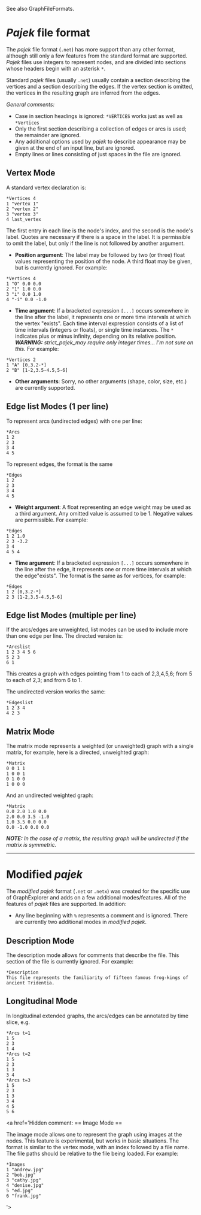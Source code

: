 See also GraphFileFormats.

# _Pajek_ file format #
The _pajek_ file format (`.net`) has more support than any other format, although still only a few features from the standard format are supported. _Pajek_ files use integers to represent nodes, and are divided into sections whose headers begin with an asterisk `*`.

Standard _pajek_ files (usually `.net`) usually contain a section describing the vertices and a section describing the edges. If the vertex section is omitted, the vertices in the resulting graph are inferred from the edges.

_General comments:_
  * Case in section headings is ignored: `*VERTICES` works just as well as `*Vertices`
  * Only the first section describing a collection of edges or arcs is used; the remainder are ignored.
  * Any additional options used by _pajek_ to describe appearance may be given at the end of an input line, but are ignored.
  * Empty lines or lines consisting of just spaces in the file are ignored.


## Vertex Mode ##
A standard vertex declaration is:
```
*Vertices 4
1 "vertex 1"
2 "vertex 2"
3 "vertex 3"
4 last_vertex
```
The first entry in each line is the node's index, and the second is the node's label. Quotes are necessary if there is a space in the label. It is permissible to omit the label, but only if the line is not followed by another argument.

  * **Position argument**: The label may be followed by two (or three) float values representing the position of the node. A third float may be given, but is currently ignored. For example:
```
*Vertices 4
1 "O" 0.0 0.0
2 "1" 1.0 0.0
3 "i" 0.0 1.0
4 "-i" 0.0 -1.0
```

  * **Time argument**: If a bracketed expression `[...]` occurs somewhere in the line after the label, it represents one or more time intervals at which the vertex "exists". Each time interval expression consists of a list of time intervals (integers or floats), or single time instances. The `*` indicates plus or minus infinity, depending on its relative position. _**WARNING:** strict_pajek_may require only integer times... I'm not sure on this._ For example:
```
*Vertices 2
1 "A" [0,3.2-*]
2 "B" [1-2,3.5-4.5,5-6]
```

  * **Other arguments**: Sorry, no other arguments (shape, color, size, etc.) are currently supported.

## Edge list Modes (1 per line) ##
To represent arcs (undirected edges) with one per line:
```
*Arcs
1 2
2 3
3 4
4 5
```
To represent edges, the format is the same
```
*Edges
1 2
2 3
3 4
4 5
```

  * **Weight argument**: A float representing an edge weight may be used as a third argument. Any omitted value is assumed to be 1. Negative values are permissible. For example:
```
*Edges
1 2 1.0
2 3 -3.2
3 4 
4 5 4
```

  * **Time argument**: If a bracketed expression `[...]` occurs somewhere in the line after the edge, it represents one or more time intervals at which the edge"exists". The format is the same as for vertices, for example:
```
*Edges
1 2 [0,3.2-*]
2 3 [1-2,3.5-4.5,5-6]
```

## Edge list Modes (multiple per line) ##
If the arcs/edges are unweighted, list modes can be used to include more than one edge per line. The directed version is:
```
*Arcslist
1 2 3 4 5 6
5 2 3
6 1
```
This creates a graph with edges pointing from 1 to each of 2,3,4,5,6; from 5 to each of 2,3; and from 6 to 1.

The undirected version works the same:
```
*Edgeslist
1 2 3 4
4 2 3
```

## Matrix Mode ##
The matrix mode represents a weighted (or unweighted) graph with a single matrix, for example, here is a directed, unweighted graph:
```
*Matrix
0 0 1 1
1 0 0 1
0 1 0 0
1 0 0 0
```
And an undirected weighted graph:
```
*Matrix
0.0 2.0 1.0 0.0
2.0 0.0 3.5 -1.0
1.0 3.5 0.0 0.0
0.0 -1.0 0.0 0.0
```
_**NOTE:** In the case of a matrix, the resulting graph will be undirected if the matrix is symmetric._


---


# Modified _pajek_ #
The _modified pajek_ format (`.net` or `.netx`) was created for the specific use of GraphExplorer and adds on a few additional modes/features. All of the features of _pajek_ files are supported. In addition:
  * Any line beginning with `%` represents a comment and is ignored.
There are currently two additional modes in _modified pajek_.

## Description Mode ##
The description mode allows for comments that describe the file. This section of the file is currently ignored. For example:
```
*Description
This file represents the familiarity of fifteen famous frog-kings of ancient Tridentia.
```

## Longitudinal Mode ##
In longitudinal extended graphs, the arcs/edges can be annotated by time slice, e.g.
```
*Arcs t=1
1 5
2 3
1 4
*Arcs t=2
1 5
2 3
1 3
3 4
*Arcs t=3
1 5
2 3
1 3
3 4
4 5
5 6
```

<a href='Hidden comment: 
== Image Mode ==

The image mode allows one to represent the graph using images at the nodes. This feature is experimental, but works in basic situations. The format is similar to the vertex mode, with an index followed by a file name. The file paths should be relative to the file being loaded. For example:
```
*Images
1 "andrew.jpg"
2 "bob.jpg"
3 "cathy.jpg"
4 "denise.jpg"
5 "ed.jpg"
6 "frank.jpg"
```
'></a>
